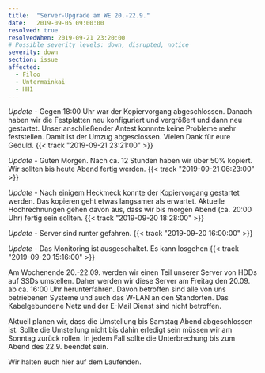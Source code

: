 ```yaml
---
title:  "Server-Upgrade am WE 20.-22.9."
date:   2019-09-05 09:00:00
resolved: true
resolvedWhen: 2019-09-21 23:20:00
# Possible severity levels: down, disrupted, notice
severity: down
section: issue
affected:
  - Filoo
  - Untermainkai
  - HH1 
---
```


*Update* - Gegen 18:00 Uhr war der Kopiervorgang abgeschlossen. Danach haben wir die Festplatten neu konfiguriert und vergrößert und dann neu gestartet. Unser anschließender Antest konnnte keine Probleme mehr feststellen. Damit ist der Umzug abgesclossen. Vielen Dank für eure Geduld. {{< track "2019-09-21 23:21:00" >}}

*Update* - Guten Morgen. Nach ca. 12 Stunden haben wir über 50% kopiert. Wir sollten bis heute Abend fertig werden. {{< track "2019-09-21 06:23:00" >}}

*Update* - Nach einigem Heckmeck konnte der Kopiervorgang gestartet werden. Das kopieren geht etwas langsamer als erwartet. Aktuelle Hochrechnungen gehen davon aus, dass wir bis morgen Abend (ca. 20:00 Uhr) fertig sein sollten. {{< track "2019-09-20 18:28:00" >}}

*Update* - Server sind runter gefahren. {{< track "2019-09-20 16:00:00" >}}

*Update* - Das Monitoring ist ausgeschaltet. Es kann losgehen {{< track "2019-09-20 15:16:00" >}}

Am Wochenende 20.-22.09. werden wir einen Teil unserer Server von HDDs auf SSDs umstellen.
Daher werden wir diese Server am Freitag den 20.09. ab ca. 16:00 Uhr herunterfahren.
Davon betroffen sind alle von uns betriebenen Systeme und auch das W-LAN an den Standorten.
Das Kabelgebundene Netz und der E-Mail Dienst sind nicht betroffen.

Aktuell planen wir, dass die Umstellung bis Samstag Abend abgeschlossen ist. Sollte die Umstellung nicht bis dahin erledigt sein müssen wir am Sonntag zurück rollen. In jedem Fall sollte die Unterbrechung bis zum Abend des 22.9. beendet sein.

Wir halten euch hier auf dem Laufenden.
